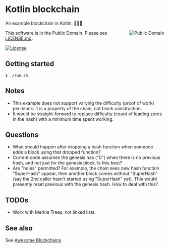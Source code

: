 # Kotlin blockchain

An example blockchain in Kotlin. &#x1F337;&#x1F337;&#x1F337;

<a href="../LICENSE.md">
<img src="https://unlicense.org/pd-icon.png" alt="Public Domain" align="right"/>
</a>

This software is in the Public Domain.  Please see [LICENSE.md](../LICENSE.md).

[![License](https://img.shields.io/badge/license-PD-blue.svg)](http://unlicense.org)

## Getting started

```
$ ./run.sh
```

## Notes

* This example does not support varying the difficulty (proof of work)
per-block: it is a property of the chain, not block construction.
* It would be straight-forward to replace difficulty (count of leading zeros
in the hash) with a minimum time spent working.

## Questions

* What should happen after dropping a hash function when someone adds a block
using that dropped function?
* Current code assumes the genesis has ("0") when there is no previous hash,
and not just for the genesis block.  Is this best?
* Are "holes" permitted?  For example, the chain sees new hash function
"SuperHash" appear, then another block comes without "SuperHash" (say the 2nd
caller hasn't started using "SuperHash" yet).  This would presently reset
previous with the genesis hash.  How to deal with this?

## TODOs

* Work with Merkle Trees, not linked lists.

## See also

See [Awesome Blockchains](https://github.com/openblockchains/awesome-blockchains)
